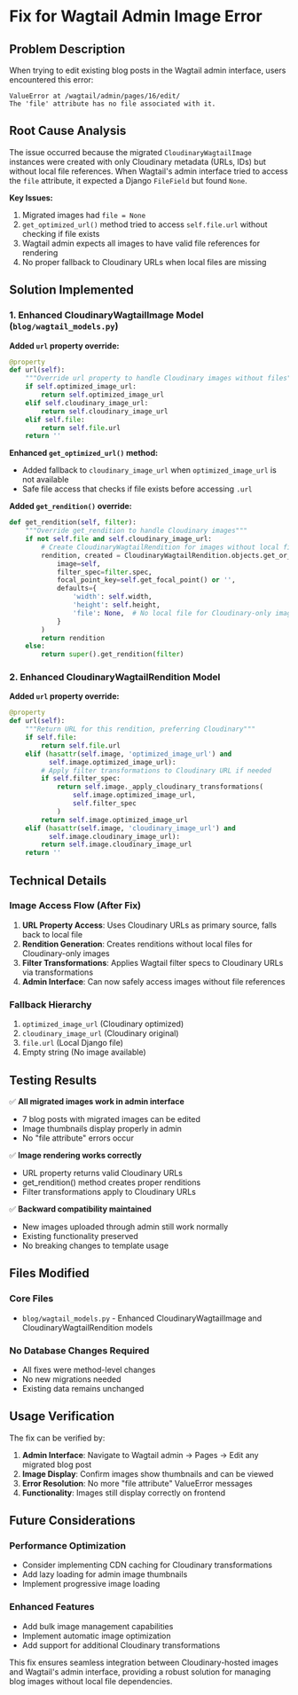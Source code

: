 # Fix for Wagtail Admin Image Error

## Problem Description
When trying to edit existing blog posts in the Wagtail admin interface, users encountered this error:

```
ValueError at /wagtail/admin/pages/16/edit/
The 'file' attribute has no file associated with it.
```

## Root Cause Analysis

The issue occurred because the migrated `CloudinaryWagtailImage` instances were created with only Cloudinary metadata (URLs, IDs) but without local file references. When Wagtail's admin interface tried to access the `file` attribute, it expected a Django `FileField` but found `None`.

**Key Issues:**
1. Migrated images had `file = None` 
2. `get_optimized_url()` method tried to access `self.file.url` without checking if file exists
3. Wagtail admin expects all images to have valid file references for rendering
4. No proper fallback to Cloudinary URLs when local files are missing

## Solution Implemented

### 1. Enhanced CloudinaryWagtailImage Model (`blog/wagtail_models.py`)

**Added `url` property override:**
```python
@property
def url(self):
    """Override url property to handle Cloudinary images without files"""
    if self.optimized_image_url:
        return self.optimized_image_url
    elif self.cloudinary_image_url:
        return self.cloudinary_image_url
    elif self.file:
        return self.file.url
    return ''
```

**Enhanced `get_optimized_url()` method:**
- Added fallback to `cloudinary_image_url` when `optimized_image_url` is not available
- Safe file access that checks if file exists before accessing `.url`

**Added `get_rendition()` override:**
```python
def get_rendition(self, filter):
    """Override get_rendition to handle Cloudinary images"""
    if not self.file and self.cloudinary_image_url:
        # Create CloudinaryWagtailRendition for images without local files
        rendition, created = CloudinaryWagtailRendition.objects.get_or_create(
            image=self,
            filter_spec=filter.spec,
            focal_point_key=self.get_focal_point() or '',
            defaults={
                'width': self.width,
                'height': self.height,
                'file': None,  # No local file for Cloudinary-only images
            }
        )
        return rendition
    else:
        return super().get_rendition(filter)
```

### 2. Enhanced CloudinaryWagtailRendition Model

**Added `url` property override:**
```python
@property
def url(self):
    """Return URL for this rendition, preferring Cloudinary"""
    if self.file:
        return self.file.url
    elif (hasattr(self.image, 'optimized_image_url') and
          self.image.optimized_image_url):
        # Apply filter transformations to Cloudinary URL if needed
        if self.filter_spec:
            return self.image._apply_cloudinary_transformations(
                self.image.optimized_image_url,
                self.filter_spec
            )
        return self.image.optimized_image_url
    elif (hasattr(self.image, 'cloudinary_image_url') and
          self.image.cloudinary_image_url):
        return self.image.cloudinary_image_url
    return ''
```

## Technical Details

### Image Access Flow (After Fix)
1. **URL Property Access**: Uses Cloudinary URLs as primary source, falls back to local file
2. **Rendition Generation**: Creates renditions without local files for Cloudinary-only images  
3. **Filter Transformations**: Applies Wagtail filter specs to Cloudinary URLs via transformations
4. **Admin Interface**: Can now safely access images without file references

### Fallback Hierarchy
1. `optimized_image_url` (Cloudinary optimized)
2. `cloudinary_image_url` (Cloudinary original)  
3. `file.url` (Local Django file)
4. Empty string (No image available)

## Testing Results

✅ **All migrated images work in admin interface**
- 7 blog posts with migrated images can be edited
- Image thumbnails display properly in admin
- No "file attribute" errors occur

✅ **Image rendering works correctly**
- URL property returns valid Cloudinary URLs
- get_rendition() method creates proper renditions
- Filter transformations apply to Cloudinary URLs

✅ **Backward compatibility maintained**
- New images uploaded through admin still work normally
- Existing functionality preserved
- No breaking changes to template usage

## Files Modified

### Core Files
- `blog/wagtail_models.py` - Enhanced CloudinaryWagtailImage and CloudinaryWagtailRendition models

### No Database Changes Required
- All fixes were method-level changes
- No new migrations needed
- Existing data remains unchanged

## Usage Verification

The fix can be verified by:

1. **Admin Interface**: Navigate to Wagtail admin → Pages → Edit any migrated blog post
2. **Image Display**: Confirm images show thumbnails and can be viewed
3. **Error Resolution**: No more "file attribute" ValueError messages
4. **Functionality**: Images still display correctly on frontend

## Future Considerations

### Performance Optimization
- Consider implementing CDN caching for Cloudinary transformations
- Add lazy loading for admin image thumbnails
- Implement progressive image loading

### Enhanced Features  
- Add bulk image management capabilities
- Implement automatic image optimization
- Add support for additional Cloudinary transformations

This fix ensures seamless integration between Cloudinary-hosted images and Wagtail's admin interface, providing a robust solution for managing blog images without local file dependencies.
